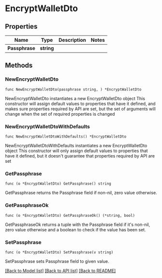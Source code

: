 # EncryptWalletDto

## Properties

Name | Type | Description | Notes
------------ | ------------- | ------------- | -------------
**Passphrase** | **string** |  | 

## Methods

### NewEncryptWalletDto

`func NewEncryptWalletDto(passphrase string, ) *EncryptWalletDto`

NewEncryptWalletDto instantiates a new EncryptWalletDto object
This constructor will assign default values to properties that have it defined,
and makes sure properties required by API are set, but the set of arguments
will change when the set of required properties is changed

### NewEncryptWalletDtoWithDefaults

`func NewEncryptWalletDtoWithDefaults() *EncryptWalletDto`

NewEncryptWalletDtoWithDefaults instantiates a new EncryptWalletDto object
This constructor will only assign default values to properties that have it defined,
but it doesn't guarantee that properties required by API are set

### GetPassphrase

`func (o *EncryptWalletDto) GetPassphrase() string`

GetPassphrase returns the Passphrase field if non-nil, zero value otherwise.

### GetPassphraseOk

`func (o *EncryptWalletDto) GetPassphraseOk() (*string, bool)`

GetPassphraseOk returns a tuple with the Passphrase field if it's non-nil, zero value otherwise
and a boolean to check if the value has been set.

### SetPassphrase

`func (o *EncryptWalletDto) SetPassphrase(v string)`

SetPassphrase sets Passphrase field to given value.



[[Back to Model list]](../README.md#documentation-for-models) [[Back to API list]](../README.md#documentation-for-api-endpoints) [[Back to README]](../README.md)


